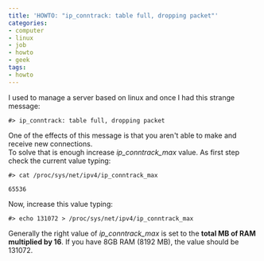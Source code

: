 ```yaml
---
title: 'HOWTO: "ip_conntrack: table full, dropping packet"'
categories:
- computer
- linux
- job
- howto
- geek
tags:
- howto
---
```

I used to manage a server based on linux and once I had this strange message:

    
    
    #> ip_conntrack: table full, dropping packet

  
One of the effects of this message is that you aren't able to make and receive
new connections.  
To solve that is enough increase _ip_conntrack_max_ value. As first step check
the current value typing:

    
    
    #> cat /proc/sys/net/ipv4/ip_conntrack_max  
    
    65536

  
Now, increase this value typing:

    
    
    #> echo 131072 > /proc/sys/net/ipv4/ip_conntrack_max

  
Generally the right value of _ip_conntrack_max_ is set to the **total MB of
RAM multiplied by 16**. If you have 8GB RAM (8192 MB), the value should be
131072.

